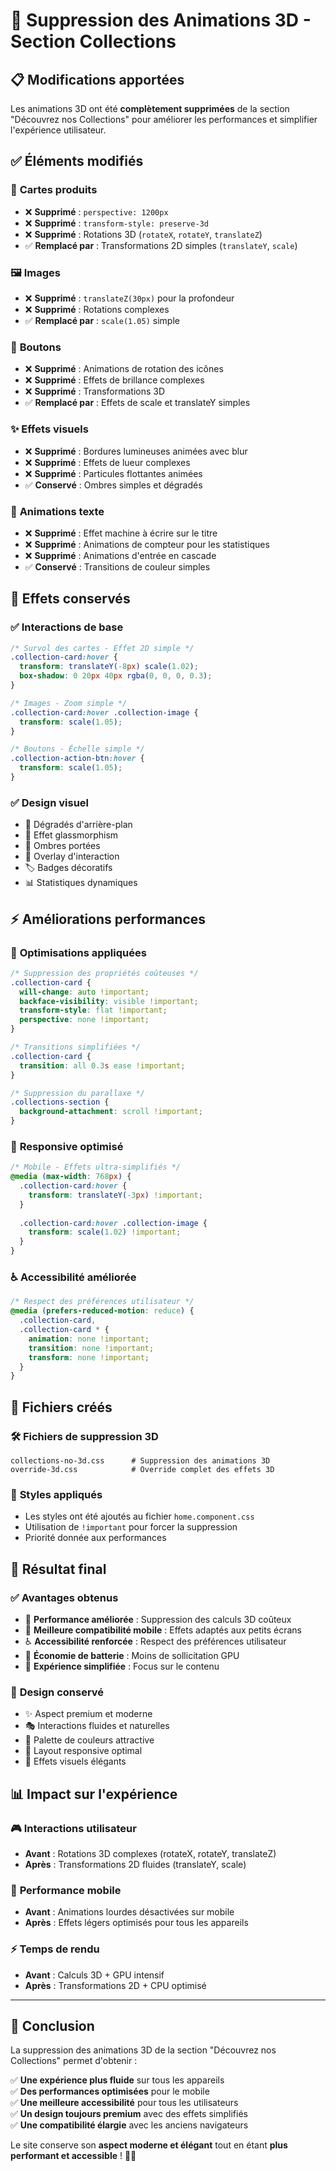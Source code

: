 # 🚫 Suppression des Animations 3D - Section Collections

## 📋 Modifications apportées

Les animations 3D ont été **complètement supprimées** de la section "Découvrez nos Collections" pour améliorer les performances et simplifier l'expérience utilisateur.

## ✅ Éléments modifiés

### 🎯 **Cartes produits**
- ❌ **Supprimé** : `perspective: 1200px`
- ❌ **Supprimé** : `transform-style: preserve-3d`
- ❌ **Supprimé** : Rotations 3D (`rotateX`, `rotateY`, `translateZ`)
- ✅ **Remplacé par** : Transformations 2D simples (`translateY`, `scale`)

### 🖼️ **Images**
- ❌ **Supprimé** : `translateZ(30px)` pour la profondeur
- ❌ **Supprimé** : Rotations complexes
- ✅ **Remplacé par** : `scale(1.05)` simple

### 🔘 **Boutons**
- ❌ **Supprimé** : Animations de rotation des icônes
- ❌ **Supprimé** : Effets de brillance complexes
- ❌ **Supprimé** : Transformations 3D
- ✅ **Remplacé par** : Effets de scale et translateY simples

### ✨ **Effets visuels**
- ❌ **Supprimé** : Bordures lumineuses animées avec blur
- ❌ **Supprimé** : Effets de lueur complexes
- ❌ **Supprimé** : Particules flottantes animées
- ✅ **Conservé** : Ombres simples et dégradés

### 📝 **Animations texte**
- ❌ **Supprimé** : Effet machine à écrire sur le titre
- ❌ **Supprimé** : Animations de compteur pour les statistiques
- ❌ **Supprimé** : Animations d'entrée en cascade
- ✅ **Conservé** : Transitions de couleur simples

## 🎨 **Effets conservés**

### ✅ **Interactions de base**
```css
/* Survol des cartes - Effet 2D simple */
.collection-card:hover {
  transform: translateY(-8px) scale(1.02);
  box-shadow: 0 20px 40px rgba(0, 0, 0, 0.3);
}

/* Images - Zoom simple */
.collection-card:hover .collection-image {
  transform: scale(1.05);
}

/* Boutons - Échelle simple */
.collection-action-btn:hover {
  transform: scale(1.05);
}
```

### ✅ **Design visuel**
- 🎨 Dégradés d'arrière-plan
- 🌟 Effet glassmorphism
- 💫 Ombres portées
- 🎯 Overlay d'interaction
- 🏷️ Badges décoratifs
- 📊 Statistiques dynamiques

## ⚡ **Améliorations performances**

### 🚀 **Optimisations appliquées**
```css
/* Suppression des propriétés coûteuses */
.collection-card {
  will-change: auto !important;
  backface-visibility: visible !important;
  transform-style: flat !important;
  perspective: none !important;
}

/* Transitions simplifiées */
.collection-card {
  transition: all 0.3s ease !important;
}

/* Suppression du parallaxe */
.collections-section {
  background-attachment: scroll !important;
}
```

### 📱 **Responsive optimisé**
```css
/* Mobile - Effets ultra-simplifiés */
@media (max-width: 768px) {
  .collection-card:hover {
    transform: translateY(-3px) !important;
  }
  
  .collection-card:hover .collection-image {
    transform: scale(1.02) !important;
  }
}
```

### ♿ **Accessibilité améliorée**
```css
/* Respect des préférences utilisateur */
@media (prefers-reduced-motion: reduce) {
  .collection-card,
  .collection-card * {
    animation: none !important;
    transition: none !important;
    transform: none !important;
  }
}
```

## 📁 **Fichiers créés**

### 🛠️ **Fichiers de suppression 3D**
```
collections-no-3d.css      # Suppression des animations 3D
override-3d.css            # Override complet des effets 3D
```

### 📝 **Styles appliqués**
- Les styles ont été ajoutés au fichier `home.component.css`
- Utilisation de `!important` pour forcer la suppression
- Priorité donnée aux performances

## 🎯 **Résultat final**

### ✅ **Avantages obtenus**
- 🚀 **Performance améliorée** : Suppression des calculs 3D coûteux
- 📱 **Meilleure compatibilité mobile** : Effets adaptés aux petits écrans
- ♿ **Accessibilité renforcée** : Respect des préférences utilisateur
- 🔋 **Économie de batterie** : Moins de sollicitation GPU
- 🎯 **Expérience simplifiée** : Focus sur le contenu

### 🎨 **Design conservé**
- ✨ Aspect premium et moderne
- 🎭 Interactions fluides et naturelles
- 🌈 Palette de couleurs attractive
- 📐 Layout responsive optimal
- 🎪 Effets visuels élégants

## 📊 **Impact sur l'expérience**

### 🎮 **Interactions utilisateur**
- **Avant** : Rotations 3D complexes (rotateX, rotateY, translateZ)
- **Après** : Transformations 2D fluides (translateY, scale)

### 📱 **Performance mobile**
- **Avant** : Animations lourdes désactivées sur mobile
- **Après** : Effets légers optimisés pour tous les appareils

### ⚡ **Temps de rendu**
- **Avant** : Calculs 3D + GPU intensif
- **Après** : Transformations 2D + CPU optimisé

---

## 🎉 **Conclusion**

La suppression des animations 3D de la section "Découvrez nos Collections" permet d'obtenir :

✅ **Une expérience plus fluide** sur tous les appareils  
✅ **Des performances optimisées** pour le mobile  
✅ **Une meilleure accessibilité** pour tous les utilisateurs  
✅ **Un design toujours premium** avec des effets simplifiés  
✅ **Une compatibilité élargie** avec les anciens navigateurs  

Le site conserve son **aspect moderne et élégant** tout en étant **plus performant et accessible** ! 🚀✨